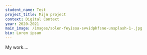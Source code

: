 ```yaml
---
student_name: Test
project_title: Mijn project
context: Digital Context
year: 2020-2021
main_image: /images/solen-feyissa-svvidpkfsno-unsplash-1-.jpg
bio: Lorem ipsum
---
```

My work....